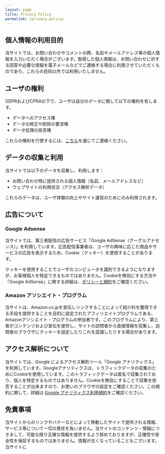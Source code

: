 ```yaml
---
layout: page
title: Privacy Policy
permalink: /privacy-policy/
---
```


## 個人情報の利用目的

当サイトでは、お問い合わせやコメントの際、名前やメールアドレス等の個人情報を入力いただく場合がございます。取得した個人情報は、お問い合わせに対する回答や必要な情報を電子メールなどでご連絡する場合に利用させていただくものであり、これらの目的以外では利用いたしません。

## ユーザの権利

GDPRおよびCPRAの下で、ユーザは自分のデータに関して以下の権利を有します。
- データへのアクセス権
- データの修正や削除の要求権
- データ処理の拒否権

これらの権利を行使するには、<a href="https://forms.gle/h42yDsLfwo3YN1Zu6" target="_blank">こちら</a>を通じてご連絡ください。

## データの収集と利用

当サイトでは以下のデータを収集し、利用します：
- お問い合わせ時に提供される個人情報（名前、メールアドレスなど）
- ウェブサイトの利用状況（アクセス解析データ）

これらのデータは、ユーザ体験の向上やサイト運営のためにのみ利用されます。


## 広告について

### Google Adsense

当サイトでは、第三者配信の広告サービス「Google AdSense（グーグルアドセンス）」を利用しています。広告配信事業者は、ユーザの興味に応じた商品やサービスの広告を表示するため、Cookie（クッキー）を使用することがあります。

クッキーを使用することでユーザのコンピュータを識別できるようになりますが、お客様個人を特定できるものではありません。Cookieを無効にする方法や「Google AdSense」に関する詳細は、<a href="https://policies.google.com/technologies/ads" target="_blank">ポリシーと規約</a>をご確認ください。

### Amazon アソシエイト・プログラム

当サイトは、Amazon.co.jpを宣伝しリンクすることによって紹介料を獲得できる手段を提供することを目的に設定されたアフィリエイトプログラムである、Amazonアソシエイト・プログラムの参加者です。このプログラムにより、第三者がコンテンツおよび宣伝を提供し、サイトの訪問者から直接情報を収集し、訪問者のブラウザにクッキーを設定したりこれを認識したりする場合があります。

## アクセス解析について

当サイトでは、Google によるアクセス解析ツール「Google アナリティクス」を利用しています。Googleアナリティクスは、トラフィックデータの収集のためにCookieを使用しています。このトラフィックデータは匿名で収集されており、個人を特定するものではありません。Cookieを無効にすることで収集を拒否することが出来ますので、お使いのブラウザの設定をご確認ください。この規約に関して、詳細は <a href="https://marketingplatform.google.com/about/analytics/terms/jp/" target="_blank">Google アナリティクス利用規約</a>をご確認ください。

## 免責事項

当サイトからのリンクやバナーなどによって移動したサイトで提供される情報、サービス等について一切の責任を負いません。当サイトのコンテンツ・情報につきまして、可能な限り正確な情報を提供するよう努めておりますが、正確性や安全性を保証するものではありません。情報が古くなっていることもございます。当サイトに
